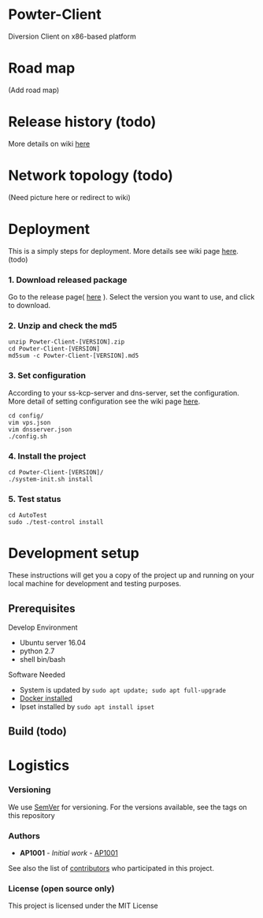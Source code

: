 # Powter-Client
Diversion Client on x86-based platform


# Road map
(Add road map)


# Release history (todo)
More details on wiki [here]()


# Network topology (todo)
(Need picture here or redirect to wiki)


# Deployment
This is a simply steps for deployment. More details see wiki page [here]().(todo)

### 1. Download released package 
Go to the release page( [here](https://github.com/hilanderas/Powter-Client/releases) ). Select the version you want to use, and click to download.

### 2. Unzip and check the md5
```
unzip Powter-Client-[VERSION].zip
cd Powter-Client-[VERSION] 
md5sum -c Powter-Client-[VERSION].md5
```

### 3. Set configuration
According to your ss-kcp-server and dns-server, set the configuration. More detail of setting configuration see the wiki page [here]().
```
cd config/
vim vps.json
vim dnsserver.json
./config.sh
```

### 4. Install the project
```
cd Powter-Client-[VERSION]/
./system-init.sh install
```

### 5. Test status
```
cd AutoTest
sudo ./test-control install
```


# Development setup

These instructions will get you a copy of the project up and running on your local machine for development and testing purposes. 

## Prerequisites
Develop Environment
* Ubuntu server 16.04 
* python 2.7
* shell bin/bash

Software Needed
* System is updated by `sudo apt update; sudo apt full-upgrade`
* [Docker installed](https://www.digitalocean.com/community/tutorials/how-to-install-and-use-docker-on-ubuntu-16-04)
* Ipset installed by `sudo apt install ipset`

## Build (todo)


# Logistics

### Versioning

We use [SemVer](http://semver.org/) for versioning. For the versions available, see the tags on this repository

### Authors

* **AP1001** - *Initial work* - [AP1001](https://github.com/ap1001)

See also the list of [contributors](https://github.com/meniasx86/Powter-Client/contributors) who participated in this project.

### License (open source only)

This project is licensed under the MIT License 

